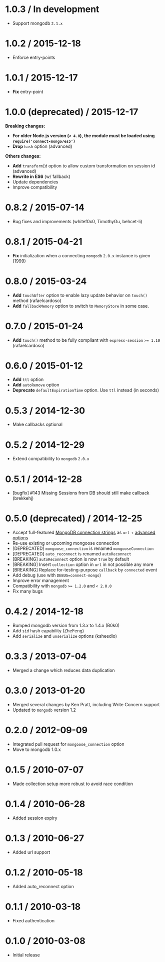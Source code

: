 1.0.3 / In development
=================

* Support mongodb `2.1.x`

1.0.2 / 2015-12-18
=================

* Enforce entry-points

1.0.1 / 2015-12-17
=================

* __Fix__ entry-point

1.0.0 (deprecated) / 2015-12-17
==================

__Breaking changes:__
* __For older Node.js version (`< 4.0`), the module must be loaded using `require('connect-mongo/es5')`__
* __Drop__ `hash` option (advanced)

__Others changes:__
* __Add__ `transformId` option to allow custom transformation on session id (advanced)
* __Rewrite in ES6__ (w/ fallback)
* Update dependencies
* Improve compatibility

0.8.2 / 2015-07-14
==================

* Bug fixes and improvements (whitef0x0, TimothyGu, behcet-li)


0.8.1 / 2015-04-21
==================

* __Fix__ initialization when a connecting `mongodb` `2.0.x` instance is given (1999)


0.8.0 / 2015-03-24
==================

* __Add__ `touchAfter` option to enable lazy update behavior on `touch()` method (rafaelcardoso)
* __Add__ `fallbackMemory` option to switch to `MemoryStore` in some case.


0.7.0 / 2015-01-24
==================

* __Add__ `touch()` method to be fully compliant with `express-session` `>= 1.10` (rafaelcardoso)


0.6.0 / 2015-01-12
==================

* __Add__ `ttl` option
* __Add__ `autoRemove` option
* __Deprecate__ `defaultExpirationTime` option. Use `ttl` instead (in seconds)


0.5.3 / 2014-12-30
==================

* Make callbacks optional


0.5.2 / 2014-12-29
==================

* Extend compatibility to `mongodb` `2.0.x`


0.5.1 / 2014-12-28
==================

* [bugfix] #143 Missing Sessions from DB should still make callback (brekkehj)


0.5.0 (deprecated) / 2014-12-25
==================

* Accept full-featured [MongoDB connection strings](http://docs.mongodb.org/manual/reference/connection-string/) as `url` + [advanced options](http://mongodb.github.io/node-mongodb-native/1.4/driver-articles/mongoclient.html)
* Re-use existing or upcoming mongoose connection
* [DEPRECATED] `mongoose_connection` is renamed `mongooseConnection`
* [DEPRECATED] `auto_reconnect` is renamed `autoReconnect`
* [BREAKING] `autoReconnect` option is now `true` by default
* [BREAKING] Insert `collection` option in `url` in not possible any more
* [BREAKING] Replace for-testing-purpose `callback` by `connected` event
* Add debug (use with `DEBUG=connect-mongo`)
* Improve error management
* Compatibility with `mongodb` `>= 1.2.0` and `< 2.0.0`
* Fix many bugs


0.4.2 / 2014-12-18
==================

  * Bumped mongodb version from 1.3.x to 1.4.x (B0k0)
  * Add `sid` hash capability (ZheFeng)
  * Add `serialize` and `unserialize` options (ksheedlo)


0.3.3 / 2013-07-04
==================

  * Merged a change which reduces data duplication


0.3.0 / 2013-01-20
==================

  * Merged several changes by Ken Pratt, including Write Concern support
  * Updated to `mongodb` version 1.2

0.2.0 / 2012-09-09
==================

  * Integrated pull request for `mongoose_connection` option
  * Move to mongodb 1.0.x

0.1.5 / 2010-07-07
==================

  * Made collection setup more robust to avoid race condition


0.1.4 / 2010-06-28
==================

  * Added session expiry


0.1.3 / 2010-06-27
==================

  * Added url support


0.1.2 / 2010-05-18
==================

  * Added auto_reconnect option


0.1.1 / 2010-03-18
==================

  * Fixed authentication


0.1.0 / 2010-03-08
==================

  * Initial release
